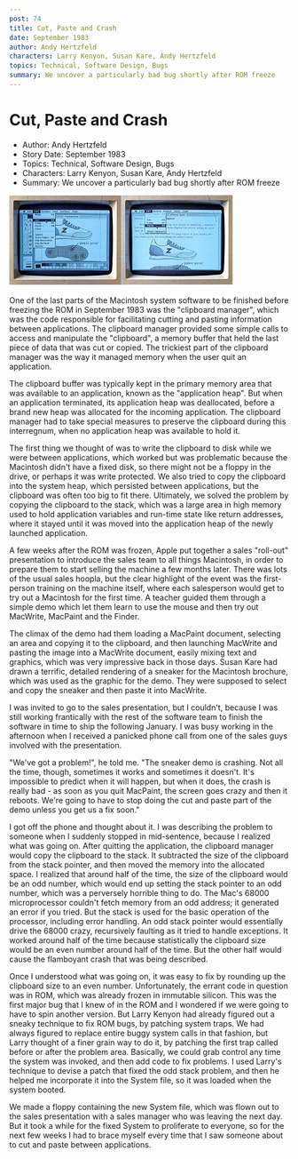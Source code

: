 ```yaml
---
post: 74
title: Cut, Paste and Crash
date: September 1983
author: Andy Hertzfeld
characters: Larry Kenyon, Susan Kare, Andy Hertzfeld
topics: Technical, Software Design, Bugs
summary: We uncover a particularly bad bug shortly after ROM freeze
---
```


# Cut, Paste and Crash
* Author: Andy Hertzfeld
* Story Date: September 1983
* Topics: Technical, Software Design, Bugs
* Characters: Larry Kenyon, Susan Kare, Andy Hertzfeld
* Summary: We uncover a particularly bad bug shortly after ROM freeze

![The sneaker was used to demo cut and paste](images/Macintosh/sneaker.jpg) 
    
One of the last parts of the Macintosh system software to be finished before freezing the ROM in September 1983 was the "clipboard manager", which was the code responsible for facilitating cutting and pasting information between applications.   The clipboard manager provided some simple calls to access and manipulate the "clipboard", a memory buffer that held the last piece of data that was cut or copied.  The trickiest part of the clipboard manager was the way it managed memory when the user quit an application.

The clipboard buffer was typically kept in the primary memory area that was available to an application, known as the "application heap".  But when an application terminated, its application heap was deallocated, before a brand new heap was allocated for the incoming application.   The clipboard manager had to take special measures to preserve the clipboard during this interregnum, when no application heap was available to hold it.

The first thing we thought of was to write the clipboard to disk while we were between applications, which worked but was problematic because the Macintosh didn't have a fixed disk, so there might not be a floppy in the drive, or perhaps it was write protected.  We also tried to copy the clipboard into the system heap, which persisted between applications, but the clipboard was often too big to fit there.  Ultimately, we solved the problem by copying the clipboard to the stack, which was a large area in high memory used to hold application variables and run-time state like return addresses,  where it stayed until it was moved into the application heap of the newly launched application.

A few weeks after the ROM was frozen, Apple put together a sales "roll-out" presentation to introduce the sales team to all things Macintosh, in order to prepare them to start selling the machine a few months later.  There was lots of the usual sales hoopla, but the clear highlight of the event was the first-person training on the machine itself, where each salesperson would get to try out a Macintosh for the first time.  A teacher guided them through a simple demo which let them learn to use the mouse and then try out MacWrite, MacPaint and the Finder.  

The climax of the demo had them loading a MacPaint document, selecting an area and copying it to the clipboard, and then launching MacWrite and pasting the image into a MacWrite document, easily mixing text and graphics, which was very impressive back in those days.  Susan Kare had drawn a terrific, detailed rendering of a sneaker for the Macintosh brochure, which was used as the graphic for the demo.  They were supposed to select and copy the sneaker and then paste it into MacWrite.

I was invited to go to the sales presentation, but I couldn't,  because I was still working frantically with the rest of the software team to finish the software in time to ship the following January.  I was busy working in the afternoon when I received a panicked phone call from one of the sales guys involved with the presentation.

"We've got a problem!", he told me. "The sneaker demo is crashing.  Not all the time, though, sometimes it works and sometimes it doesn't.  It's impossible to predict when it will happen, but when it does, the crash is really bad - as soon as you quit MacPaint, the screen goes crazy and then it reboots.  We're going to have to stop doing the cut and paste part of the demo unless you get us a fix soon."

I got off the phone and thought about it.  I was describing the problem to someone when I suddenly stopped in mid-sentence, because I realized what was going on.  After quitting the application, the clipboard manager would copy the clipboard to the stack.   It subtracted the size of the clipboard from the stack pointer, and then moved the memory into the allocated space.  I realized that around half of the time, the size of the clipboard would be an odd number, which would end up setting the stack pointer to an odd number, which was a perversely horrible thing to do.  The Mac's 68000 microprocessor couldn't fetch memory from an odd address; it generated an error if you tried.  But the stack is used for the basic operation of the processor, including error handling.  An odd stack pointer would essentially drive the 68000 crazy, recursively faulting as it tried to handle exceptions.  It worked around half of the time because statistically the clipboard size would be an even number around half of the time.  But the other half would cause the flamboyant crash that was being described.

Once I understood what was going on, it was easy to fix by rounding up the clipboard size to an even number.  Unfortunately, the errant code in question was in ROM, which was already frozen in immutable silicon.  This was the first major bug that I knew of in the ROM and I wondered if we were going to have to spin another version.  But Larry Kenyon had already figured out a sneaky technique to fix ROM bugs, by patching system traps.  We had always figured to replace entire buggy system calls in that fashion, but Larry thought of a finer grain way to do it, by patching the first trap called before or after the problem area.  Basically, we could grab control any time the system was invoked, and then add code to fix problems.  I used Larry's technique to devise a patch that fixed the odd stack problem, and then he helped me incorporate it into the System file, so it was loaded when the system booted.

We made a floppy containing the new System file, which was flown out to the sales presentation with a sales manager who was leaving the next day.  But it took a while for the fixed System to proliferate to everyone, so for the next few weeks I had to brace myself every time that I saw someone about to cut and paste between applications.
